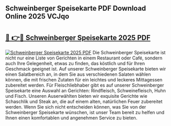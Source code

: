 ## Schweinberger Speisekarte PDF Download Online 2025 VCJqo

# <h2><a href="http://gc8hgg.nevu.top/?p=Schweinberger+Speisekarte">🔗 👉🔴 Schweinberger Speisekarte 2025 PDF</a></h2>

[![Schweinberger Speisekarte 2025 PDF](https://i.imgur.com/dBaPXMq.png)](http://gc8hgg.nevu.top/?p=Schweinberger+Speisekarte)
Die Schweinberger Speisekarte ist nicht nur eine Liste von Gerichten in einem Restaurant oder Café, sondern auch Ihre Gelegenheit, etwas zu finden, das köstlich und für Ihren Geschmack geeignet ist. Auf unserer Schweinberger Speisekarte bieten wir einen Salatbereich an, in dem Sie aus verschiedenen Salaten wählen können, die mit frischen Zutaten für ein leichtes und leckeres Mittagessen zubereitet werden. Für Fleischliebhaber gibt es auf unserer Schweinberger Speisekarte eine Auswahl an Gerichten: Rindfleisch, Schweinefleisch, Huhn und Fisch. Unseren Auserwählten bieten wir exquisite Gerichte wie Schaschlik und Steak an, die auf einem alten, natürlichen Feuer zubereitet werden. Wenn Sie sich nicht entscheiden können, was Sie von der Schweinberger Speisekarte wünschen, ist unser Team bereit zu helfen und Ihnen einen komfortablen und angenehmen Service zu bieten.

